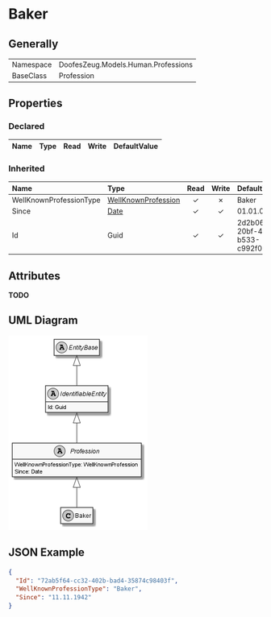﻿# Baker

## Generally

|||
|:-|:-|
|Namespace|DoofesZeug.Models.Human.Professions|
|BaseClass|Profession|

## Properties

### Declared

|Name|Type|Read|Write|DefaultValue|
|:---|:---|:--:|:---:|:-----------|

### Inherited

|Name|Type|Read|Write|DefaultValue|
|:---|:---|:--:|:---:|:-----------|
|WellKnownProfessionType|[WellKnownProfession](../../Enumerations/DoofesZeug.Models.Human.Professions\WellKnownProfession.md)|&#x2713;|&#x2717;|Baker|
|Since|[Date](../../Models/DoofesZeug.Models.DateAndTime\Date.md)|&#x2713;|&#x2713;|01.01.0001|
|Id|Guid|&#x2713;|&#x2713;|2d2b06d5-20bf-426a-b533-c992f0da4b96|

## Attributes

**TODO**

## UML Diagram

![Baker.png](./Baker.png "Baker")

## JSON Example

```json
{
  "Id": "72ab5f64-cc32-402b-bad4-35874c98403f",
  "WellKnownProfessionType": "Baker",
  "Since": "11.11.1942"
}
```

